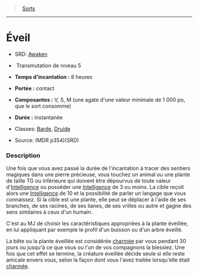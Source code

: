 ﻿---
!SpellItem
Family: SpellHD
Level: 5
Type: Transmutation
CastingTime: 8 heures
Range: contact
Components: V, S, M (une agate d'une valeur minimale de 1 000 po, que le sort consomme)
Duration: instantanée
Classes: '[Barde](hd_bard.md), [Druide](hd_druid.md)'
Id: spells_hd.md#Éveil
ParentLink: spells_hd.md#sorts
Name: Éveil
ParentName: Sorts
NameLevel: 1
AltName: '[Awaken](srd_spells_awaken.md)'
Source: (MDR p354)(SRD)
Attributes:
  Name: Éveil
  Markdown: >+
    # <!--Name-->Éveil<!--/Name-->


    - SRD: <!--AltName-->[Awaken](srd_spells_awaken.md)<!--/AltName-->


    -  <!--Type-->Transmutation<!--/Type--> de niveau <!--Level-->5<!--/Level-->


    - **Temps d'incantation :** <!--CastingTime-->8 heures<!--/CastingTime-->


    - **Portée :** <!--Range-->contact<!--/Range-->


    - **Composantes :** <!--Components-->V, S, M (une agate d'une valeur minimale de 1 000 po, que le sort consomme)<!--/Components-->


    - **Durée :** <!--Duration-->instantanée<!--/Duration-->


    - Classes: <!--Classes-->[Barde](hd_bard.md), [Druide](hd_druid.md)<!--/Classes-->


    - Source: <!--Source-->(MDR p354)(SRD)<!--/Source-->


    ### Description


    Une fois que vous avez passé la durée de l'incantation à tracer des sentiers magiques dans une pierre précieuse, vous touchez un animal ou une plante de taille TG ou inférieure qui doivent être dépourvus de toute valeur d'[Intelligence](hd_abilities_intelligence.md) ou posséder une [Intelligence](hd_abilities_intelligence.md) de 3 ou moins. La cible reçoit alors une [Intelligence](hd_abilities_intelligence.md) de 10 et la possibilité de parler un langage que vous connaissez. Si la cible est une plante, elle peut se déplacer à l'aide de ses branches, de ses racines, de ses lianes, de ses vrilles ou autre et gagne des sens similaires à ceux d'un humain.


    C'est au MJ de choisir les caractéristiques appropriées à la plante éveillée, en lui appliquant par exemple le profil d'un buisson ou d'un arbre éveillé.


    La bête ou la plante éveillée est considérée [charmée](hd_conditions_charme.md) par vous pendant 30 jours ou jusqu'à ce que vous ou l'un de vos compagnons la blessiez. Une fois que cet effet se termine, la créature éveillée décide seule si elle reste amicale envers vous, selon la façon dont vous l'avez traitée lorsqu'elle était [charmée](hd_conditions_charme.md).

  AltName: '[Awaken](srd_spells_awaken.md)'
  Type: Transmutation
  Level: 5
  CastingTime: 8 heures
  Range: contact
  Components: V, S, M (une agate d'une valeur minimale de 1 000 po, que le sort consomme)
  Duration: instantanée
  Classes: '[Barde](hd_bard.md), [Druide](hd_druid.md)'
  Source: (MDR p354)(SRD)
AttributesDictionary: >+
  Name: Éveil

  Markdown: >+

    # <!--Name-->Éveil<!--/Name-->





    - SRD: <!--AltName-->[Awaken](srd_spells_awaken.md)<!--/AltName-->





    -  <!--Type-->Transmutation<!--/Type--> de niveau <!--Level-->5<!--/Level-->





    - **Temps d'incantation :** <!--CastingTime-->8 heures<!--/CastingTime-->





    - **Portée :** <!--Range-->contact<!--/Range-->





    - **Composantes :** <!--Components-->V, S, M (une agate d'une valeur minimale de 1 000 po, que le sort consomme)<!--/Components-->





    - **Durée :** <!--Duration-->instantanée<!--/Duration-->





    - Classes: <!--Classes-->[Barde](hd_bard.md), [Druide](hd_druid.md)<!--/Classes-->





    - Source: <!--Source-->(MDR p354)(SRD)<!--/Source-->





    ### Description





    Une fois que vous avez passé la durée de l'incantation à tracer des sentiers magiques dans une pierre précieuse, vous touchez un animal ou une plante de taille TG ou inférieure qui doivent être dépourvus de toute valeur d'[Intelligence](hd_abilities_intelligence.md) ou posséder une [Intelligence](hd_abilities_intelligence.md) de 3 ou moins. La cible reçoit alors une [Intelligence](hd_abilities_intelligence.md) de 10 et la possibilité de parler un langage que vous connaissez. Si la cible est une plante, elle peut se déplacer à l'aide de ses branches, de ses racines, de ses lianes, de ses vrilles ou autre et gagne des sens similaires à ceux d'un humain.





    C'est au MJ de choisir les caractéristiques appropriées à la plante éveillée, en lui appliquant par exemple le profil d'un buisson ou d'un arbre éveillé.





    La bête ou la plante éveillée est considérée [charmée](hd_conditions_charme.md) par vous pendant 30 jours ou jusqu'à ce que vous ou l'un de vos compagnons la blessiez. Une fois que cet effet se termine, la créature éveillée décide seule si elle reste amicale envers vous, selon la façon dont vous l'avez traitée lorsqu'elle était [charmée](hd_conditions_charme.md).



  AltName: '[Awaken](srd_spells_awaken.md)'

  Type: Transmutation

  Level: 5

  CastingTime: 8 heures

  Range: contact

  Components: V, S, M (une agate d'une valeur minimale de 1 000 po, que le sort consomme)

  Duration: instantanée

  Classes: '[Barde](hd_bard.md), [Druide](hd_druid.md)'

  Source: (MDR p354)(SRD)

---
> [Sorts](hd_spells.md)

---

# Éveil

- SRD: [Awaken](srd_spells_awaken.md)

-  Transmutation de niveau 5

- **Temps d'incantation :** 8 heures

- **Portée :** contact

- **Composantes :** V, S, M (une agate d'une valeur minimale de 1 000 po, que le sort consomme)

- **Durée :** instantanée

- Classes: [Barde](hd_bard.md), [Druide](hd_druid.md)

- Source: (MDR p354)(SRD)

### Description

Une fois que vous avez passé la durée de l'incantation à tracer des sentiers magiques dans une pierre précieuse, vous touchez un animal ou une plante de taille TG ou inférieure qui doivent être dépourvus de toute valeur d'[Intelligence](hd_abilities_intelligence.md) ou posséder une [Intelligence](hd_abilities_intelligence.md) de 3 ou moins. La cible reçoit alors une [Intelligence](hd_abilities_intelligence.md) de 10 et la possibilité de parler un langage que vous connaissez. Si la cible est une plante, elle peut se déplacer à l'aide de ses branches, de ses racines, de ses lianes, de ses vrilles ou autre et gagne des sens similaires à ceux d'un humain.

C'est au MJ de choisir les caractéristiques appropriées à la plante éveillée, en lui appliquant par exemple le profil d'un buisson ou d'un arbre éveillé.

La bête ou la plante éveillée est considérée [charmée](hd_conditions_charme.md) par vous pendant 30 jours ou jusqu'à ce que vous ou l'un de vos compagnons la blessiez. Une fois que cet effet se termine, la créature éveillée décide seule si elle reste amicale envers vous, selon la façon dont vous l'avez traitée lorsqu'elle était [charmée](hd_conditions_charme.md).


